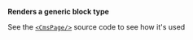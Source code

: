**Renders a generic block type**

See the [`<CmsPage/>`](#cmspage) source code to see how it's used

